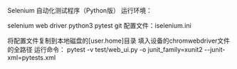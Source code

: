 Selenium 自动化测试程序（Python版） 运行环境：

selenium web driver
python3
pytest
git
配置文件：iselenium.ini

将配置文件复制到本地磁盘的[user.home]目录
填入设备的chromwebdriver文件的全路径
运行命令： pytest -v test/web_ui.py -o junit_family=xunit2 --junit-xml=pytests.xml